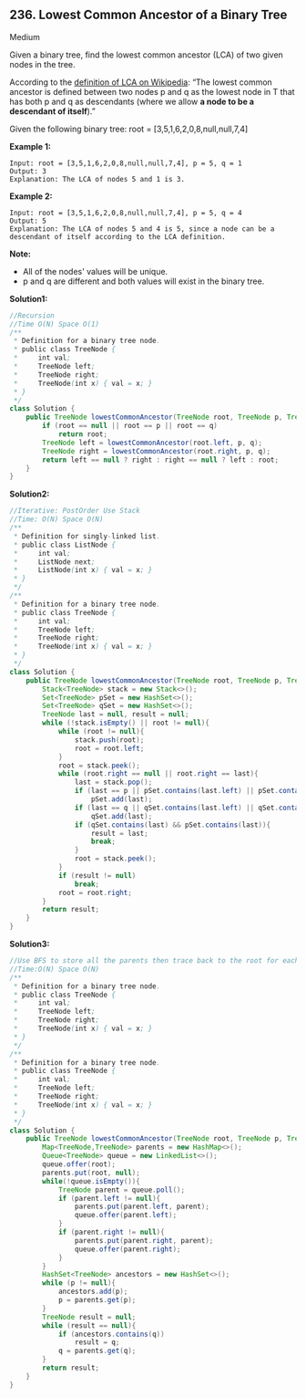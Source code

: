 ## 236. Lowest Common Ancestor of a Binary Tree

Medium

Given a binary tree, find the lowest common ancestor (LCA) of two given nodes in the tree.

According to the [definition of LCA on Wikipedia](https://en.wikipedia.org/wiki/Lowest_common_ancestor): “The lowest common ancestor is defined between two nodes p and q as the lowest node in T that has both p and q as descendants (where we allow **a node to be a descendant of itself**).”

Given the following binary tree:  root = [3,5,1,6,2,0,8,null,null,7,4]



 

**Example 1:**

```
Input: root = [3,5,1,6,2,0,8,null,null,7,4], p = 5, q = 1
Output: 3
Explanation: The LCA of nodes 5 and 1 is 3.
```

**Example 2:**

```
Input: root = [3,5,1,6,2,0,8,null,null,7,4], p = 5, q = 4
Output: 5
Explanation: The LCA of nodes 5 and 4 is 5, since a node can be a descendant of itself according to the LCA definition.
```

 

**Note:**

- All of the nodes' values will be unique.
- p and q are different and both values will exist in the binary tree.

**Solution1:**

```java
//Recursion
//Time O(N) Space O(1)
/**
 * Definition for a binary tree node.
 * public class TreeNode {
 *     int val;
 *     TreeNode left;
 *     TreeNode right;
 *     TreeNode(int x) { val = x; }
 * }
 */
class Solution {
    public TreeNode lowestCommonAncestor(TreeNode root, TreeNode p, TreeNode q) {
        if (root == null || root == p || root == q)
            return root;
        TreeNode left = lowestCommonAncestor(root.left, p, q);
        TreeNode right = lowestCommonAncestor(root.right, p, q);
        return left == null ? right : right == null ? left : root;
    }
}
```

**Solution2:**

```java
//Iterative: PostOrder Use Stack
//Time: O(N) Space O(N)
/**
 * Definition for singly-linked list.
 * public class ListNode {
 *     int val;
 *     ListNode next;
 *     ListNode(int x) { val = x; }
 * }
 */
/**
 * Definition for a binary tree node.
 * public class TreeNode {
 *     int val;
 *     TreeNode left;
 *     TreeNode right;
 *     TreeNode(int x) { val = x; }
 * }
 */
class Solution {
    public TreeNode lowestCommonAncestor(TreeNode root, TreeNode p, TreeNode q) {
        Stack<TreeNode> stack = new Stack<>();
        Set<TreeNode> pSet = new HashSet<>();
        Set<TreeNode> qSet = new HashSet<>();
        TreeNode last = null, result = null;
        while (!stack.isEmpty() || root != null){
            while (root != null){
                stack.push(root);
                root = root.left;
            }
            root = stack.peek();
            while (root.right == null || root.right == last){
                last = stack.pop();
                if (last == p || pSet.contains(last.left) || pSet.contains(last.right))
                    pSet.add(last);
                if (last == q || qSet.contains(last.left) || qSet.contains(last.right))
                    qSet.add(last);
                if (qSet.contains(last) && pSet.contains(last)){
                    result = last;
                    break;
                }
                root = stack.peek();
            }
            if (result != null)
                break;
            root = root.right;
        }
        return result;
    }
}
```

**Solution3:**

```java
//Use BFS to store all the parents then trace back to the root for each node
//Time:O(N) Space O(N)
/**
 * Definition for a binary tree node.
 * public class TreeNode {
 *     int val;
 *     TreeNode left;
 *     TreeNode right;
 *     TreeNode(int x) { val = x; }
 * }
 */
/**
 * Definition for a binary tree node.
 * public class TreeNode {
 *     int val;
 *     TreeNode left;
 *     TreeNode right;
 *     TreeNode(int x) { val = x; }
 * }
 */
class Solution {
    public TreeNode lowestCommonAncestor(TreeNode root, TreeNode p, TreeNode q) {
        Map<TreeNode,TreeNode> parents = new HashMap<>();
        Queue<TreeNode> queue = new LinkedList<>();
        queue.offer(root);
        parents.put(root, null);
        while(!queue.isEmpty()){
            TreeNode parent = queue.poll();
            if (parent.left != null){
                parents.put(parent.left, parent);
                queue.offer(parent.left);
            }
            if (parent.right != null){
                parents.put(parent.right, parent);
                queue.offer(parent.right);
            }
        }
        HashSet<TreeNode> ancestors = new HashSet<>();
        while (p != null){
            ancestors.add(p);
            p = parents.get(p);
        }
        TreeNode result = null;
        while (result == null){
            if (ancestors.contains(q))
                result = q;
            q = parents.get(q);
        }
        return result;
    }
}
```



